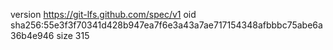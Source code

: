 version https://git-lfs.github.com/spec/v1
oid sha256:55e3f3f70341d428b947ea7f6e3a43a7ae717154348afbbbc75abe6a36b4e946
size 315
